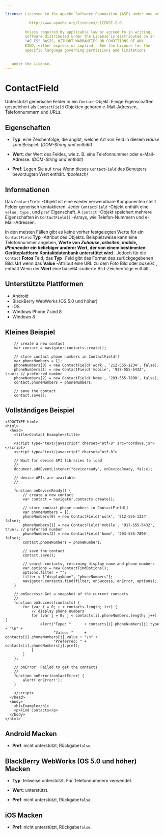 ```yaml
---

license: Licensed to the Apache Software Foundation (ASF) under one or more contributor license agreements. See the NOTICE file distributed with this work for additional information regarding copyright ownership. The ASF licenses this file to you under the Apache License, Version 2.0 (the "License"); you may not use this file except in compliance with the License. You may obtain a copy of the License at

           http://www.apache.org/licenses/LICENSE-2.0
    
         Unless required by applicable law or agreed to in writing,
         software distributed under the License is distributed on an
         "AS IS" BASIS, WITHOUT WARRANTIES OR CONDITIONS OF ANY
         KIND, either express or implied.  See the License for the
         specific language governing permissions and limitations
    

   under the License.
---
```


# ContactField

Unterstützt generische Felder in ein `Contact` Objekt. Einige Eigenschaften gespeichert als `ContactField` Objekten gehören e-Mail-Adressen, Telefonnummern und URLs.

## Eigenschaften

*   **Typ**: eine Zeichenfolge, die angibt, welche Art von Feld in diesem *Hause* zum Beispiel. *(DOM-String und enthält)*

*   **Wert**: der Wert des Feldes, wie z. B. eine Telefonnummer oder e-Mail-Adresse. *(DOM-String und enthält)*

*   **Pref**: Legen Sie auf `true` Wenn dieses `ContactField` des Benutzers bevorzugten Wert enthält. *(boolesch)*

## Informationen

Das `ContactField` -Objekt ist eine wieder verwendbare Komponenten stellt Felder generisch kontaktieren. Jeder `ContactField` -Objekt enthält eine `value` , `type` , und `pref` Eigenschaft. A `Contact` -Objekt speichert mehrere Eigenschaften in `ContactField[]` -Arrays, wie Telefon-Nummern und e-Mail-Adressen.

In den meisten Fällen gibt es keine vorher festgelegten Werte für ein `ContactField` **Typ** -Attribut des Objekts. Beispielsweise kann eine Telefonnummer angeben, **Werte von *Zuhause*, *arbeiten*, *mobile*, *iPhone*oder ein beliebiger anderer Wert, der von einem bestimmten Geräteplattform Kontaktdatenbank unterstützt wird** . Jedoch für die `Contact` **Fotos** Feld, das **Typ** -Feld gibt das Format des zurückgegebenen Bild: **Url** wenn das **Value** -Attribut eine URL zu dem Foto Bild oder *base64* , enthält Wenn der **Wert** eine base64-codierte Bild-Zeichenfolge enthält. 

## Unterstützte Plattformen

*   Android
*   BlackBerry WebWorks (OS 5.0 und höher)
*   iOS
*   Windows Phone 7 und 8
*   Windows 8

## Kleines Beispiel

        // create a new contact
        var contact = navigator.contacts.create();
    
        // store contact phone numbers in ContactField[]
        var phoneNumbers = [];
        phoneNumbers[0] = new ContactField('work', '212-555-1234', false);
        phoneNumbers[1] = new ContactField('mobile', '917-555-5432', true); // preferred number
        phoneNumbers[2] = new ContactField('home', '203-555-7890', false);
        contact.phoneNumbers = phoneNumbers;
    
        // save the contact
        contact.save();
    

## Vollständiges Beispiel

    <!DOCTYPE html>
    <html>
      <head>
        <title>Contact Example</title>
    
        <script type="text/javascript" charset="utf-8" src="cordova.js"></script>
        <script type="text/javascript" charset="utf-8">
    
        // Wait for device API libraries to load
        //
        document.addEventListener("deviceready", onDeviceReady, false);
    
        // device APIs are available
        //
    
        function onDeviceReady() {
            // create a new contact
            var contact = navigator.contacts.create();
    
            // store contact phone numbers in ContactField[]
            var phoneNumbers = [];
            phoneNumbers[0] = new ContactField('work', '212-555-1234', false);
            phoneNumbers[1] = new ContactField('mobile', '917-555-5432', true); // preferred number
            phoneNumbers[2] = new ContactField('home', '203-555-7890', false);
            contact.phoneNumbers = phoneNumbers;
    
            // save the contact
            contact.save();
    
            // search contacts, returning display name and phone numbers
            var options = new ContactFindOptions();
            options.filter = "";
            filter = ["displayName", "phoneNumbers"];
            navigator.contacts.find(filter, onSuccess, onError, options);
        }
    
        // onSuccess: Get a snapshot of the current contacts
        //
        function onSuccess(contacts) {
            for (var i = 0; i < contacts.length; i++) {
                // display phone numbers
                for (var j = 0; j < contacts[i].phoneNumbers.length; j++) {
                    alert("Type: "      + contacts[i].phoneNumbers[j].type  + "\n" +
                          "Value: "     + contacts[i].phoneNumbers[j].value + "\n" +
                          "Preferred: " + contacts[i].phoneNumbers[j].pref);
                }
            }
        };
    
        // onError: Failed to get the contacts
        //
        function onError(contactError) {
            alert('onError!');
        }
    
        </script>
      </head>
      <body>
        <h1>Example</h1>
        <p>Find Contacts</p>
      </body>
    </html>
    

## Android Macken

*   **Pref**: nicht unterstützt, Rückgabe`false`.

## BlackBerry WebWorks (OS 5.0 und höher) Macken

*   **Typ**: teilweise unterstützt. Für Telefonnummern verwendet.

*   **Wert**: unterstützt.

*   **Pref**: nicht unterstützt, Rückgabe`false`.

## iOS Macken

*   **Pref**: nicht unterstützt, Rückgabe`false`.